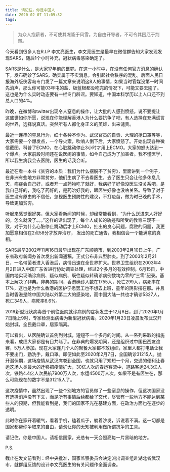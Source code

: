 ```yaml
---
title: 请记住，你是中国人
date: 2020-02-07 11:09:32
tags:
---
```


> 为众人抱薪者，不可使其冻毙于风雪。为自由开导者，不可令其困厄于荆棘。

今天看到很多人在R.I.P 李文亮医生，李文亮医生是最早在微信群告知大家发现发现SARS，随后1个小时补充，冠状病毒感染确定了。

SARS是什么，是大家17年前的噩梦。在这一小时中，在没有任何官方消息的确认下，发布确诊了SARS，确实属于不实消息，会引起社会秩序的混乱。后面人民日报海外版侠客岛专门发了一篇文章来说明这8人的事情，如果当时官媒没第一时间先消声，那么你可能03年屯的盐、板蓝根都没吃完的情况下，可能又要去囤了。这也是为什么实时动态要有一栏专门辟谣。要知道，中国本科学历以上人口还不到总人口的4%。

昨晚，在微博和twitter出现令人窒息的操作，让大批的人感到愤怒。说不要提让这盛世如你所愿，说现在你能理解香港人为什么要抗争了吧，有人选择在充满谎言的世界，选择说真话。突然所有人都化身正义的英雄，出来谴责。

最近一连串的窒息行为，红十各种不作为、武汉官员的自责、大理的抢口罩等等，大家需要一个爆发点，一个导火索，吹哨人倒下后，大家愤怒了。开始出现各种微信截图，科普了ECMO，在心脏跳动停止3小时才用上ECMO。大家的怒火达到一个爆点。大家前段时间还在说医闹的事情，如今自己成为了加害者。我不懂医学，所以我生病我会去医院，医生的话我会听。

最近在看一本书《贫穷的本质：我们为什么摆脱不了贫穷》，里面讲到一个例子，在非洲有些地方非常贫穷，他们生病了不去看医生，去了医生只会让他多休息几天，病症会自己好，或者开一点药物吃了就好，我病好了好像没医生没关系吧，是我自己好的，我吃了药好的，是药治好我的，跟医生好像也没啥关系。导致了对于医生没有原由的不信任，忽视医生预防性的建议，不打疫苗，做为时已晚的手术，导致更加贫穷。

听起来感觉很好笑，但大家看新闻的时候，却经常能看到，“为什么送进来人好好的，怎么就没了。。。”这样的话出现了，每个人成长的轨迹和所受的教育三观不一致，对于为什么心脏停止跳动后才上ECMO，扯出的良心问题，腐败的问题，我更加愿意相信在2点58分才放弃治疗， 发出的死亡通告，我相信会一个能满意的真相。

SARS最早2002年11月16日最早出现在广东顺德市，到2003年2月10日上午，广东省政府新闻办首次发出新闻通稿，正式公布非典型肺炎。到了2003年2月21日，一名带菌者进入香港后，病情迅速在全世界扩大。世界卫生组织在2003年4月2日进入中国广东省进行协助调查处理，经过2个多月的有效控制。6月15日，中国内地实现确诊病例、疑似病例、既往疑似转确诊病例数均为零的“三零”纪录。基本上解决了非典。非典的期间，香港确诊人数在1755人，死亡299人，病死率在17%，这也是为什么香港的医护宁愿罢工也不想去上班，童年的阴影摆在那。并且当时香港是除中国大陆以外第二大的感染地，而中国大陆一共也才确诊5327人，死亡349人，病死率6.6%。

2019新型冠状病毒首个前往医院就诊病例的症状发生于12月8日，到了2020年1月7日晚上9时，专家检测出病毒为新型冠状病毒。2020年1月23日凌晨发布武汉开始封城，全民戴口罩，居家隔离。

可以看出，从医院确认首例到封城，短短不一个多月的时间。从一系列采取的措施来看，成绩大家都是有目共睹了。在非典的爆发期间，还是组织过中国巴西友谊赛，5万人参加。现在大家连几个人的聚餐大家都不敢组织，家里人都打电话让我不要出门，勤洗手，戴口罩。即便如此至2020年2月7日，全国确诊31215人。抛开潜伏期，这场疫情从武汉席卷到全国，也就只用了短短一个月，交通的便利让春运这场人类最大的迁移把疫情扩大，30亿人次的春运客流中，道路客运24.3亿人次，铁路4.4亿人次民航7900万人次，水运4500万人次。如果不是有医生在，那么可能现在的数字不是31215人了。

这次疫情中，虽然出现了一些个别地方的官员做了一些窒息的操作，但这次国家没有选择消声没有下文，而是所有事情后续都给了交代，尽管有一些地方不能达到某些人的预期，但我能看到是，我们的国家不光在基建方面，在政治方面也在逐步的透明。

此时你在家开着暖气，看着手机，磕着瓜子，躺着沙发，诉说着不满。这一切都是国家都帮你争取来的自由，请勿让你的无知被利用做所谓抗争的工具。

请记住，你是中国人。请相信国家，光总有一天会照亮每一片黑暗的地方。

P.S.

截止在发文前看到：经中央批准，国家监察委员会决定派出调查组赴湖北省武汉市，就群组反馈的设计李文亮医生的有关问题作全面调查。

